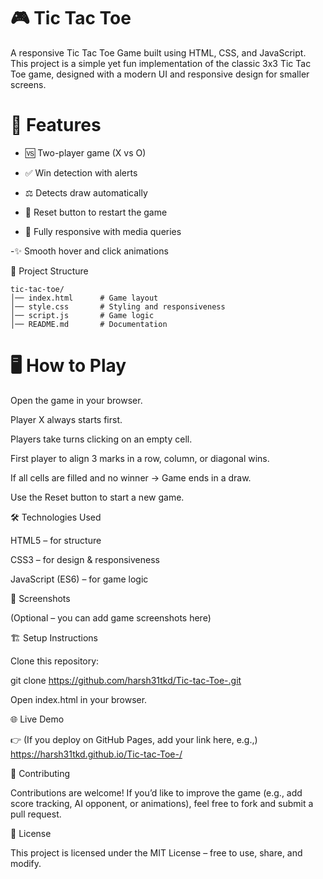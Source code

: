 # 🎮 Tic Tac Toe

A responsive Tic Tac Toe Game built using HTML, CSS, and JavaScript.
This project is a simple yet fun implementation of the classic 3x3 Tic Tac Toe game, designed with a modern UI and responsive design for smaller screens.

# 🚀 Features

- 🆚 Two-player game (X vs O)

- ✅ Win detection with alerts

- ⚖️ Detects draw automatically

- 🔄 Reset button to restart the game

- 📱 Fully responsive with media queries

-✨ Smooth hover and click animations

📂 Project Structure

```
tic-tac-toe/
│── index.html      # Game layout
│── style.css       # Styling and responsiveness
│── script.js       # Game logic
│── README.md       # Documentation
```

# 🖥️ How to Play

Open the game in your browser.

Player X always starts first.

Players take turns clicking on an empty cell.

First player to align 3 marks in a row, column, or diagonal wins.

If all cells are filled and no winner → Game ends in a draw.

Use the Reset button to start a new game.

🛠️ Technologies Used

HTML5 – for structure

CSS3 – for design & responsiveness

JavaScript (ES6) – for game logic

📸 Screenshots

(Optional – you can add game screenshots here)

🏗️ Setup Instructions

Clone this repository:

git clone https://github.com/harsh31tkd/Tic-tac-Toe-.git


Open index.html in your browser.

🌐 Live Demo

👉 (If you deploy on GitHub Pages, add your link here, e.g.,)
https://harsh31tkd.github.io/Tic-tac-Toe-/

🤝 Contributing

Contributions are welcome!
If you’d like to improve the game (e.g., add score tracking, AI opponent, or animations), feel free to fork and submit a pull request.

📜 License

This project is licensed under the MIT License – free to use, share, and modify.
